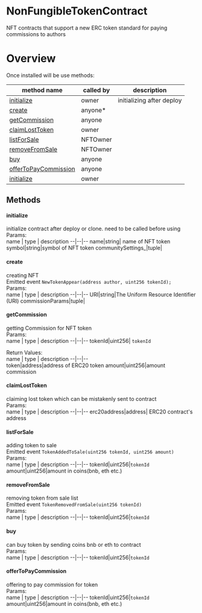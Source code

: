# NonFungibleTokenContract
NFT contracts that support a new ERC token standard for paying commissions to authors

# Overview

Once installed will be use methods:

<table>
<thead>
	<tr>
		<th>method name</th>
		<th>called by</th>
		<th>description</th>
	</tr>
</thead>
<tbody>
	<tr>
		<td><a href="#initialize">initialize</a></td>
		<td>owner</td>
		<td>initializing after deploy</td>
	</tr>
  <tr>
		<td><a href="#create">create</a></td>
		<td>anyone<span>&#42;</span></td>
		<td></td>
	</tr>
  <tr>
		<td><a href="#getcommission">getCommission</a></td>
		<td>anyone</td>
		<td></td>
	</tr>
  <tr>
		<td><a href="#claimlosttoken">claimLostToken</a></td>
		<td>owner</td>
		<td></td>
	</tr>
  <tr>
		<td><a href="#listforsale">listForSale</a></td>
		<td>NFTOwner</td>
		<td></td>
	</tr>
  <tr>
		<td><a href="#removefromsale">removeFromSale</a></td>
		<td>NFTOwner</td>
		<td></td>
	</tr>
  <tr>
		<td><a href="#buy">buy</a></td>
		<td>anyone</td>
		<td></td>
	</tr>
  <tr>
		<td><a href="#offertopaycommission">offerToPayCommission</a></td>
		<td>anyone</td>
		<td></td>
	</tr>
  <tr>
		<td><a href="#initialize">initialize</a></td>
		<td>owner</td>
		<td></td>
	</tr>
</tbody>
</table>

## Methods

#### initialize
initialize contract after deploy or clone. need to be called before using<br>
Params:<br>
name  | type | description
--|--|--
name|string| name of NFT token
symbol|string|symbol of NFT token
communitySettings_|tuple|
    
#### create
creating NFT <br>
Emitted event `NewTokenAppear(address author, uint256 tokenId);`<br>
Params:<br>
name  | type | description
--|--|--
URI|string|The Uniform Resource Identifier (URI)
commissionParams|tuple|

#### getCommission
getting Commission for NFT token<br>
Params:<br>
name  | type | description
--|--|--
tokenId|uint256| `tokenId`

Return Values:<br>
name  | type | description
--|--|--   
token|address|address of ERC20 token
amount|uint256|amount commission
    
#### claimLostToken
claiming lost token which can be mistakenly sent to contract<br>
Params:<br>
name  | type | description
--|--|--
erc20address|address| ERC20 contract's address

#### listForSale
adding token to sale<br>
Emitted event `TokenAddedToSale(uint256 tokenId, uint256 amount)`<br>
Params:<br>
name  | type | description
--|--|--
tokenId|uint256|`tokenId`
amount|uint256|amount in coins(bnb, eth etc.)

#### removeFromSale
removing token from sale list<br>
Emitted event `TokenRemovedFromSale(uint256 tokenId)`<br>
Params:<br>
name  | type | description
--|--|--
tokenId|uint256|`tokenId`

#### buy
can buy token by sending coins bnb or eth to contract<br>
Params:<br>
name  | type | description
--|--|--
tokenId|uint256|`tokenId`

#### offerToPayCommission
offering to pay commission for token<br>
Params:<br>
name  | type | description
--|--|--
tokenId|uint256|`tokenId`
amount|uint256|amount in coins(bnb, eth etc.)
